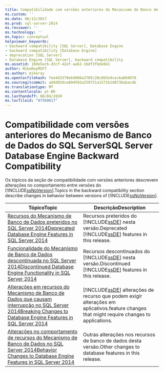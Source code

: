```yaml
---
title: Compatibilidade com versões anteriores do Mecanismo de Banco de Dados do SQL Server | Microsoft Docs
ms.custom: ''
ms.date: 06/13/2017
ms.prod: sql-server-2014
ms.reviewer: ''
ms.technology: ''
ms.topic: conceptual
helpviewer_keywords:
- backward compatibility [SQL Server], Database Engine
- backward compatibility [Database Engine]
- deprecation [SQL Server]
- Database Engine [SQL Server], backward compatibility
ms.assetid: 10de5ec6-d3cf-42ef-aa62-1bdf3fbde841
author: MikeRayMSFT
ms.author: mikeray
ms.openlocfilehash: fee4d3370e64906a3705c28c893e9cec6a604978
ms.sourcegitcommit: ad4d92dce894592a259721a1571b1d8736abacdb
ms.translationtype: MT
ms.contentlocale: pt-BR
ms.lasthandoff: 08/04/2020
ms.locfileid: "87569617"
---
```

# <a name="sql-server-database-engine-backward-compatibility"></a><span data-ttu-id="ffb23-102">Compatibilidade com versões anteriores do Mecanismo de Banco de Dados do SQL Server</span><span class="sxs-lookup"><span data-stu-id="ffb23-102">SQL Server Database Engine Backward Compatibility</span></span>
  <span data-ttu-id="ffb23-103">Os tópicos da seção de compatibilidade com versões anteriores descrevem alterações no comportamento entre versões do [!INCLUDE[ssNoVersion](../includes/ssnoversion-md.md)].</span><span class="sxs-lookup"><span data-stu-id="ffb23-103">Topics in the backward compatibility section describe changes in behavior between versions of [!INCLUDE[ssNoVersion](../includes/ssnoversion-md.md)].</span></span>  
  
|<span data-ttu-id="ffb23-104">Tópico</span><span class="sxs-lookup"><span data-stu-id="ffb23-104">Topic</span></span>|<span data-ttu-id="ffb23-105">Descrição</span><span class="sxs-lookup"><span data-stu-id="ffb23-105">Description</span></span>|  
|-----------|-----------------|  
|[<span data-ttu-id="ffb23-106">Recursos do Mecanismo de Banco de Dados preteridos no SQL Server 2014</span><span class="sxs-lookup"><span data-stu-id="ffb23-106">Deprecated Database Engine Features in SQL Server 2014</span></span>](deprecated-database-engine-features-in-sql-server-2016.md)|<span data-ttu-id="ffb23-107">Recursos preteridos do [!INCLUDE[ssDE](../includes/ssde-md.md)] nesta versão.</span><span class="sxs-lookup"><span data-stu-id="ffb23-107">Deprecated [!INCLUDE[ssDE](../includes/ssde-md.md)] features in this release.</span></span>|  
|[<span data-ttu-id="ffb23-108">Funcionalidade do Mecanismo de Banco de Dados descontinuada no SQL Server 2014</span><span class="sxs-lookup"><span data-stu-id="ffb23-108">Discontinued Database Engine Functionality in SQL Server 2014</span></span>](discontinued-database-engine-functionality-in-sql-server-2016.md)|<span data-ttu-id="ffb23-109">Recursos descontinuados do [!INCLUDE[ssDE](../includes/ssde-md.md)] nesta versão.</span><span class="sxs-lookup"><span data-stu-id="ffb23-109">Discontinued [!INCLUDE[ssDE](../includes/ssde-md.md)] features in this release.</span></span>|  
|[<span data-ttu-id="ffb23-110">Alterações em recursos do Mecanismo de Banco de Dados que causam interrupção no SQL Server 2014</span><span class="sxs-lookup"><span data-stu-id="ffb23-110">Breaking Changes to Database Engine Features in SQL Server 2014</span></span>](breaking-changes-to-database-engine-features-in-sql-server-2016.md)|[!INCLUDE[ssDE](../includes/ssde-md.md)] <span data-ttu-id="ffb23-111">alterações de recurso que podem exigir alterações em aplicativos.</span><span class="sxs-lookup"><span data-stu-id="ffb23-111">feature changes that might require changes to applications.</span></span>|  
|[<span data-ttu-id="ffb23-112">Alterações no comportamento de recursos do Mecanismo de Banco de Dados no SQL Server 2014</span><span class="sxs-lookup"><span data-stu-id="ffb23-112">Behavior Changes to Database Engine Features in SQL Server 2014</span></span>](../../2014/database-engine/behavior-changes-to-database-engine-features-in-sql-server-2014.md)|<span data-ttu-id="ffb23-113">Outras alterações nos recursos de banco de dados desta versão.</span><span class="sxs-lookup"><span data-stu-id="ffb23-113">Other changes to database features in this release.</span></span>|  
  
  

